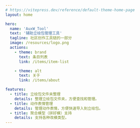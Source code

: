 ```yaml
---
# https://vitepress.dev/reference/default-theme-home-page
layout: home

hero:
  name: 'AuxW_Tool'
  text: '辅助立绘包管理工具'
  tagline: 社区创作工具链的一部分
  image: /resources/logo.png
  actions:
    - theme: brand
      text: 条目列表
      link: /items/item-list

    - theme: alt
      text: 关于
      link: /items/about

features:
  - title: 立绘包文件夹整理
    details: 整理立绘包文件夹，方便查找和管理。
  - title: 动作表情管理
    details: 管理动作表情，方便快速导入到立绘包。
  - title: 聚合模型（拼好模）支持
    details: 支持各种改模类型。
---
```

